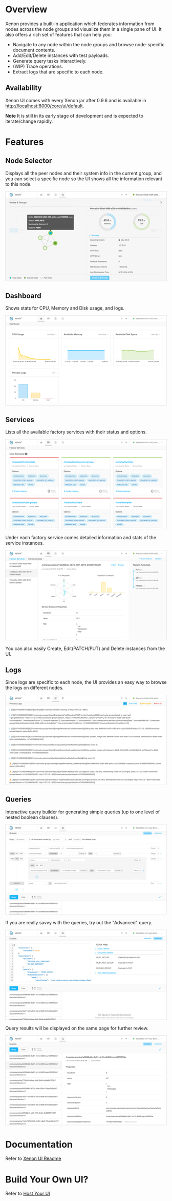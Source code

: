 # Overview
Xenon provides a built-in application which federates information from nodes across the node groups and visualize them in a single pane of UI. It also offers a rich set of features that can help you:
- Navigate to any node within the node groups and browse node-specific document contents.
- Add/Edit/Delete instances with test payloads.
- Generate query tasks interactively.
- (WIP) Trace operations.
- Extract logs that are specific to each node.

## Availability
Xenon UI comes with every Xenon jar after 0.9.6 and is available in [http://localhost:8000/core/ui/default](http://localhost:8000/core/ui/default).

**Note** It is still in its early stage of development and is expected to iterate/change rapidly.

# Features

## Node Selector
Displays all the peer nodes and their system info in the current group, and you can select a specific node so the UI shows all the information relevant to this node.

![Node Selector](./images/xenon-ui/node-selector.png)

## Dashboard
Shows stats for CPU, Memory and Disk usage, and logs.

![Dashboard](./images/xenon-ui/dashboard.png)

## Services
Lists all the available factory services with their status and options.

![Factory Services](./images/xenon-ui/service-grid.png)

Under each factory service comes detailed information and stats of the service instances.

![Service Instance Details](./images/xenon-ui/service-detail.png)

You can also easily Create, Edit(PATCH/PUT) and Delete instances from the UI.

## Logs
Since logs are specific to each node, the UI provides an easy way to browse the logs on different nodes.

![Logs](./images/xenon-ui/logs.png)

## Queries
Interactive query builder for generating simple queries (up to one level of nested boolean clauses).

![Queries](./images/xenon-ui/queries.png)

If you are really savvy with the queries, try out the "Advanced" query.

![Queries Advanced](./images/xenon-ui/queries-advanced.png)

Query results will be displayed on the same page for further review.

![Query Result](./images/xenon-ui/query-results.png)

# Documentation
Refer to [Xenon UI Readme](https://github.com/vmware/xenon/blob/master/xenon-ui/src/main/ui/README.md)

# Build Your Own UI?
Refer to [Host Your UI](./Host-Your-UI)
